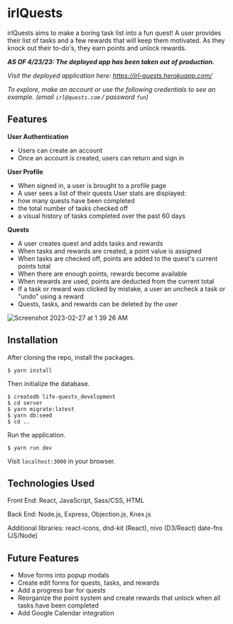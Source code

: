 # irlQuests

irlQuests aims to make a boring task list into a fun quest! A user provides their list of tasks and a few rewards that will keep them motivated. As they knock out their to-do's, they earn points and unlock rewards.

***AS OF 4/23/23: The deployed app has been taken out of production.***

*Visit the deployed application here: https://irl-quests.herokuapp.com/*

*To explore, make an account or use the following credentials to see an example. (email `irl@quests.com` / password `fun`)*


## Features
**User Authentication**
- Users can create an account
- Once an account is created, users can return and sign in

**User Profile**
- When signed in, a user is brought to a profile page
- A user sees a list of their quests
User stats are displayed: 
- how many quests have been completed 
- the total number of tasks checked off
- a visual history of tasks completed over the past 60 days

**Quests**
- A user creates quest and adds tasks and rewards
- When tasks and rewards are created, a point value is assigned
- When tasks are checked off, points are added to the quest's current points total
- When there are enough points, rewards become available
- When rewards are used, points are deducted from the current total
- If a task or reward was clicked by mistake, a user an uncheck a task or "undo" using a reward
- Quests, tasks, and rewards can be deleted by the user

![Screenshot 2023-02-27 at 1 39 26 AM](https://user-images.githubusercontent.com/98292550/221500230-97d1b26f-d007-4af3-a1e5-071bf619ddf5.png)


## Installation
After cloning the repo, install the packages.
```
$ yarn install
```
Then initialize the database.
```
$ createdb life-quests_development
$ cd server
$ yarn migrate:latest
$ yarn db:seed
$ cd ..
```
Run the application.
```
$ yarn run dev
```
Visit `localhost:3000` in your browser.

## Technologies Used
Front End: React, JavaScript, Sass/CSS, HTML

Back End: Node.js, Express, Objection.js, Knex.js

Additional libraries: react-icons, dnd-kit (React), nivo (D3/React) date-fns (JS/Node)

## Future Features
- Move forms into popup modals
- Create edit forms for quests, tasks, and rewards
- Add a progress bar for quests
- Reorganize the point system and create rewards that unlock when all tasks have been completed
- Add Google Calendar integration
